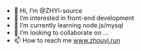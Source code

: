 - 👋 Hi, I’m @ZHYI-source
- 👀 I’m interested in front-end development
- 🌱 I’m currently learning node.js/mysql
- 💞️ I’m looking to collaborate on ...
- 📫 How to reach me www.zhouyi.run

<!---
ZHYI-source/ZHYI-source is a ✨ special ✨ repository because its `README.md` (this file) appears on your GitHub profile.
You can click the Preview link to take a look at your changes.
--->
